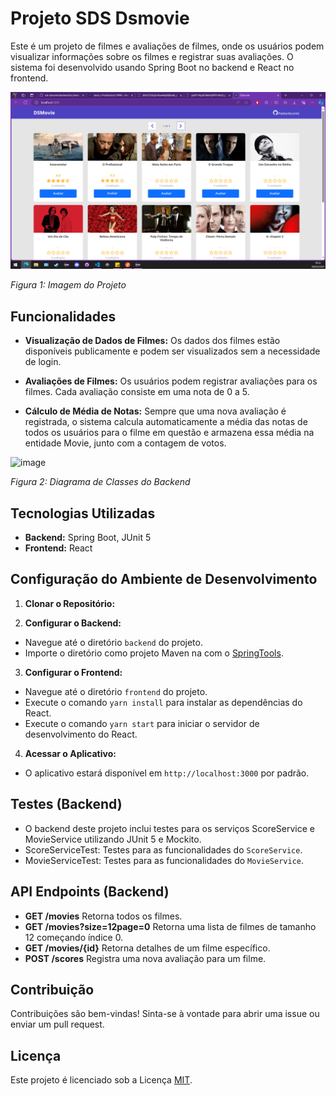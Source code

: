 # Projeto SDS Dsmovie

Este é um projeto de filmes e avaliações de filmes, onde os usuários podem visualizar informações sobre os filmes e registrar suas avaliações. O sistema foi desenvolvido usando Spring Boot no backend e React no frontend.

![image](./imagem.png)

*Figura 1: Imagem do Projeto*

## Funcionalidades

- **Visualização de Dados de Filmes:** Os dados dos filmes estão disponíveis publicamente e podem ser visualizados sem a necessidade de login.

- **Avaliações de Filmes:** Os usuários podem registrar avaliações para os filmes. Cada avaliação consiste em uma nota de 0 a 5.

- **Cálculo de Média de Notas:** Sempre que uma nova avaliação é registrada, o sistema calcula automaticamente a média das notas de todos os usuários para o filme em questão e armazena essa média na entidade Movie, junto com a contagem de votos.

![image](https://github.com/Sammy192/desafioDSMovie_restAssured/assets/53224915/bf46628b-77ca-4a16-96a2-e01fafb7821e)

*Figura 2: Diagrama de Classes do Backend*

## Tecnologias Utilizadas

- **Backend:** Spring Boot, JUnit 5
- **Frontend:** React

## Configuração do Ambiente de Desenvolvimento

1. **Clonar o Repositório:**

2. **Configurar o Backend:**
- Navegue até o diretório `backend` do projeto.
- Importe o diretório como projeto Maven na com o [SpringTools](https://spring.io/tools).

3. **Configurar o Frontend:**
- Navegue até o diretório `frontend` do projeto.
- Execute o comando `yarn install` para instalar as dependências do React.
- Execute o comando `yarn start` para iniciar o servidor de desenvolvimento do React.

4. **Acessar o Aplicativo:**
- O aplicativo estará disponível em `http://localhost:3000` por padrão.

## Testes (Backend)
- O backend deste projeto inclui testes para os serviços ScoreService e MovieService utilizando JUnit 5 e Mockito.
- ScoreServiceTest: Testes para as funcionalidades do `ScoreService`.
- MovieServiceTest: Testes para as funcionalidades do `MovieService`.

## API Endpoints (Backend)

- **GET /movies** Retorna todos os filmes.
- **GET /movies?size=12page=0** Retorna uma lista de filmes de tamanho 12 começando índice 0.
- **GET /movies/{id}** Retorna detalhes de um filme específico.
- **POST /scores** Registra uma nova avaliação para um filme.

## Contribuição

Contribuições são bem-vindas! Sinta-se à vontade para abrir uma issue ou enviar um pull request.

## Licença

Este projeto é licenciado sob a Licença [MIT](https://opensource.org/licenses/MIT).
